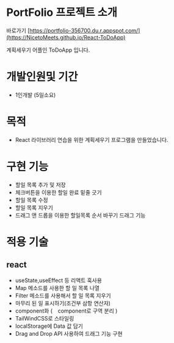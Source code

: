 #   PortFolio 프로젝트 소개

바로가기 [https://portfolio-356700.du.r.appspot.com/](https://NicetoMeets.github.io/React-ToDoApp)

계획세우기 어플인 ToDoApp 입니다.

# 개발인원및 기간

- 1인개발 (5일소요)

# 목적

- React 라이브러리 연습을 위한 계획세우기 프로그램을 만들었습니다.
 
# 구현 기능

- 할일 목록 추가 및 저장
- 체크버튼을 이용한 할일 완료 밑줄 긋기
- 할일 목록 수정
- 할일 목록 지우기
- 드래그 앤 드롭을 이용한 할일목록 순서 바꾸기 드래그 기능

# 적용 기술

## react
- useState,useEffect 등 리액트 훅사용
- Map 메소드를 사용한 할 일 목록 나열
- Filter 메소드를 사용해서 할 일 목록 지우기
- 마무리 된 일 표시하기(조건부 삼항 연산자)
- component화 ( component로 구역 분리 )
- TailWindCSS로 스타일링
- localStorage에 Data 값 담기
- Drag and Drop API 사용하여 드래그 기능 구현

